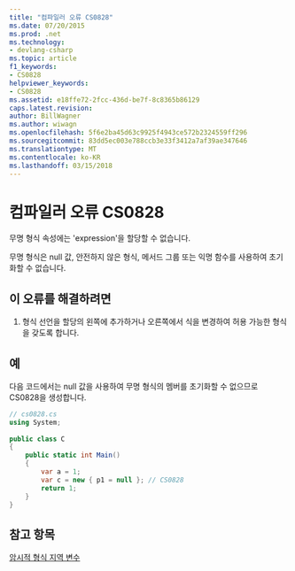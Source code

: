 ```yaml
---
title: "컴파일러 오류 CS0828"
ms.date: 07/20/2015
ms.prod: .net
ms.technology:
- devlang-csharp
ms.topic: article
f1_keywords:
- CS0828
helpviewer_keywords:
- CS0828
ms.assetid: e18ffe72-2fcc-436d-be7f-8c8365b86129
caps.latest.revision: 
author: BillWagner
ms.author: wiwagn
ms.openlocfilehash: 5f6e2ba45d63c9925f4943ce572b2324559ff296
ms.sourcegitcommit: 83dd5ec003e788ccb3e33f3412a7af39ae347646
ms.translationtype: MT
ms.contentlocale: ko-KR
ms.lasthandoff: 03/15/2018
---
```

# <a name="compiler-error-cs0828"></a>컴파일러 오류 CS0828
무명 형식 속성에는 'expression'을 할당할 수 없습니다.  
  
 무명 형식은 null 값, 안전하지 않은 형식, 메서드 그룹 또는 익명 함수를 사용하여 초기화할 수 없습니다.  
  
## <a name="to-correct-this-error"></a>이 오류를 해결하려면  
  
1.  형식 선언을 할당의 왼쪽에 추가하거나 오른쪽에서 식을 변경하여 허용 가능한 형식을 갖도록 합니다.  
  
## <a name="example"></a>예  
 다음 코드에서는 null 값을 사용하여 무명 형식의 멤버를 초기화할 수 없으므로 CS0828을 생성합니다.  
  
```csharp  
// cs0828.cs  
using System;  
  
public class C  
{  
    public static int Main()  
    {  
        var a = 1;  
        var c = new { p1 = null }; // CS0828  
        return 1;  
    }  
}  
```  
  
## <a name="see-also"></a>참고 항목  
 [암시적 형식 지역 변수](../../csharp/programming-guide/classes-and-structs/implicitly-typed-local-variables.md)
